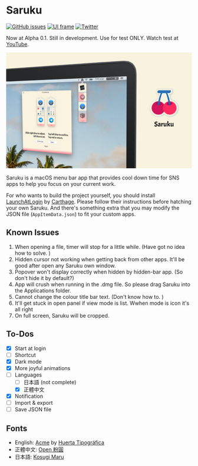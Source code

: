 # Saruku 

[![GitHub issues](https://img.shields.io/github/issues/bufhdy/Saruku)](https://github.com/bufhdy/Saruku/issues) [![UI frame](https://img.shields.io/badge/UI_frame-SwiftUI-yellow)](https://github.com/topics/swiftui) [![Twitter](https://img.shields.io/twitter/url?style=social&url=https%3A%2F%2Ftwitter.com%2Fbufhdy)](https://twitter.com/bufhdy)

Now at Alpha 0.1. Still in development. Use for test ONLY. Watch test at [YouTube](https://www.youtube.com/watch?v=vfbicjnOvkw).

<p style="text-align: center">
    <img src="https://github.com/bufhdy/Saruku/raw/master/img/saruku-cover.png" alt="saruku-icon" />
</p>

Saruku is a macOS menu bar app that provides cool down time for SNS apps to help you focus on your current work.

For who wants to build the project yourself, you should install [LaunchAtLogin](https://github.com/sindresorhus/LaunchAtLogin) by [Carthage](https://github.com/Carthage/Carthage). Please follow their instructions before hatching your own Saruku. And there's something extra that you may modify the JSON file (`AppItemData.json`) to fit your custom apps.

## Known Issues

1. When opening a file, timer will stop for a little while. (Have got no idea how to solve. )
2. Hidden cursor not working when getting back from other apps. It'll be good after open any Saruku own window.
3. Popover won't display correctly when hidden by hidden-bar app. (So don't hide it by default?)
4. App will crush when running in the .dmg file. So please drag Saruku into the Applications folder.
5. Cannot change the colour title bar text. (Don't know how to. )
6. It'll get stuck in open panel if view mode is list. Wwhen mode is icon it's all right
7. On full screen, Saruku will be cropped.

## To-Dos

- [x] Start at login
- [ ] Shortcut
- [x] Dark mode
- [x] More joyful animations
- [ ] Languages
    - [ ] 日本語 (not complete)
    - [x] 正體中文
- [x] Notification
- [ ] Import & export
- [ ] Save JSON file

## Fonts

- English: [Acme](https://fonts.google.com/specimen/Acme) by [Huerta Tipográfica](https://www.huertatipografica.com/en)
- 正體中文: [Open 粉圓](https://justfont.com/huninn/)
- 日本語: [Kosugi Maru](https://fonts.google.com/specimen/Kosugi+Maru)
